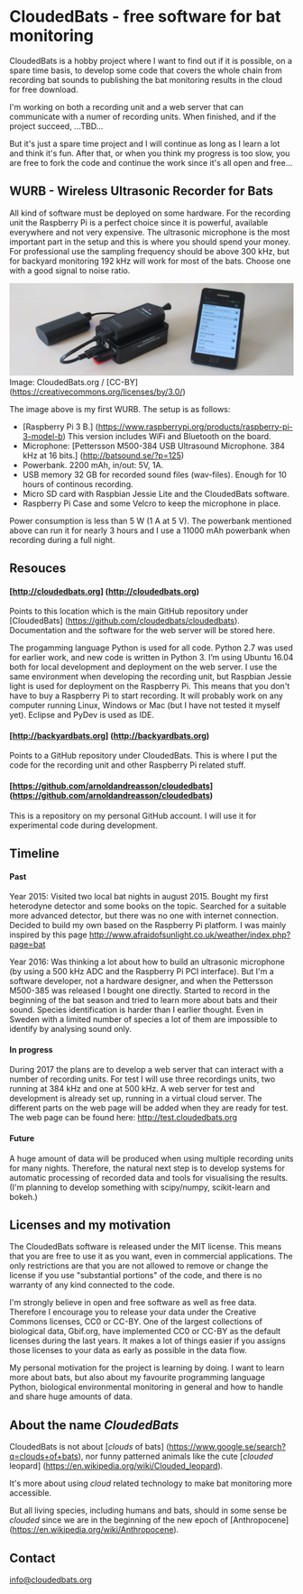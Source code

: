 # CloudedBats - free software for bat monitoring

CloudedBats is a hobby project where I want to find out if it is possible, on a spare time basis, to develop some code that covers the whole chain from recording bat sounds to publishing the bat monitoring results in the cloud for free download.

I'm working on both a recording unit and a web server that can communicate with a numer of recording units. When finished, and if the project succeed, ...TBD...

But it's just a spare time project and I will continue as long as I learn a lot and think it's fun. After that, or when you think my progress is too slow, you are free to fork the code and continue the work since it's all open and free...

## WURB - Wireless Ultrasonic Recorder for Bats

All kind of software must be deployed on some hardware. For the recording unit the Raspberry Pi is a perfect choice since it is powerful, available everywhere and not very expensive. The ultrasonic microphone is the most important part in the setup and this is where you should spend your money. For professional use the sampling frequency should be above 300 kHz, but for backyard monitoring 192 kHz will work for most of the bats. Choose one with a good signal to noise ratio.

![WURB-A001](images/WURB-A001-web.jpg?raw=true  "WURB - Wireless Ultrasonic Recorder for Bats")
Image: CloudedBats.org / [CC-BY] (https://creativecommons.org/licenses/by/3.0/)

The image above is my first WURB. The setup is as follows:
- [Raspberry Pi 3 B.] (https://www.raspberrypi.org/products/raspberry-pi-3-model-b) This version includes WiFi and Bluetooth on the board.
- Microphone: [Pettersson M500-384 USB Ultrasound Microphone. 384 kHz at 16 bits.] (http://batsound.se/?p=125)
- Powerbank. 2200 mAh, in/out: 5V, 1A.
- USB memory 32 GB for recorded sound files (wav-files). Enough for 10 hours of continous recording.
- Micro SD card with Raspbian Jessie Lite and the CloudedBats software.
- Raspberry Pi Case and some Velcro to keep the microphone in place. 

Power consumption is less than 5 W (1 A at 5 V). The powerbank mentioned above can run it for nearly 3 hours and I use a 11000 mAh powerbank when recording during a full night. 

## Resouces

#### [http://cloudedbats.org] (http://cloudedbats.org)
Points to this location which is the main GitHub repository under [CloudedBats] (https://github.com/cloudedbats/cloudedbats). Documentation and the software for the web server will be stored here. 

The progamming language Python is used for all code. Python 2.7 was used for earlier work, and new code is written in Python 3. I’m using Ubuntu 16.04 both for local development and deployment on the web server. I use the same environment when developing the recording unit, but Raspbian Jessie light is used for deployment on the Raspberry Pi. This means that you don't have to buy a Raspberry Pi to start recording. It will probably work on any computer running Linux, Windows or Mac (but I have not tested it myself yet). Eclipse and PyDev is used as IDE. 

#### [http://backyardbats.org] (http://backyardbats.org)
Points to a GitHub repository under CloudedBats. This is where I put the code for the recording unit and other Raspberry Pi related stuff. 

#### [https://github.com/arnoldandreasson/cloudedbats] (https://github.com/arnoldandreasson/cloudedbats)
This is a repository on my personal GitHub account. I will use it for experimental code during development. 

## Timeline

#### Past
Year 2015: Visited two local bat nights in august 2015. Bought my first heterodyne detector and some books on the topic. Searched for a suitable more advanced detector, but there was no one with internet connection. Decided to build my own based on the Raspberry Pi platform. I was mainly inspired by this page 
http://www.afraidofsunlight.co.uk/weather/index.php?page=bat

Year 2016: Was thinking a lot about how to build an ultrasonic microphone (by using a 500 kHz ADC and the Raspberry Pi PCI interface). But I'm a software developer, not a hardware designer, and when the Pettersson M500-385 was released I bought one directly. Started to record in the beginning of the bat season and tried to learn more about bats and their sound. Species identification is harder than I earlier thought. Even in Sweden with a limited number of species a lot of them are impossible to identify by analysing sound only.

#### In progress
During 2017 the plans are to develop a web server that can interact with a number of recording units. For test I will use three recordings units, two running at 384 kHz and one at 500 kHz. A web server for test and development is already set up, running in a virtual cloud server. The different parts on the web page will be added when they are ready for test. The web page can be found here: http://test.cloudedbats.org

#### Future
A huge amount of data will be produced when using multiple recording units for many nights. Therefore, the natural next step is to develop systems for automatic processing of recorded data and tools for visualising the results. (I'm planning to develop something with scipy/numpy, scikit-learn and bokeh.)

## Licenses and my motivation

The CloudedBats software is released under the MIT license. This means that you are free to use it as you want, even in commercial applications. The only restrictions are that you are not allowed to remove or change the license if you use "substantial portions" of the code, and there is no warranty of any kind connected to the code.

I'm strongly believe in open and free software as well as free data. Therefore I encourage you to release your data under the Creative Commons licenses, CC0 or CC-BY. One of the largest collections of biological data, Gbif.org, have implemented CC0 or CC-BY as the default licenses during the last years. It makes a lot of things easier if you assigns those licenses to your data as early as possible in the data flow.

My personal motivation for the project is learning by doing. I want to learn more about bats, but also about my favourite programming language Python, biological environmental monitoring in general and how to handle and share huge amounts of data.

## About the name *CloudedBats*

CloudedBats is not about [*clouds* of bats] (https://www.google.se/search?q=clouds+of+bats), nor funny patterned animals like the cute 
[*clouded* leopard] (https://en.wikipedia.org/wiki/Clouded_leopard). 

It's more about using *cloud* related technology to make bat monitoring more accessible. 

But all living species, including humans and bats, should in some sense be *clouded* since we are in the beginning of the new epoch of [Anthropocene] (https://en.wikipedia.org/wiki/Anthropocene). 

## Contact

info@cloudedbats.org
